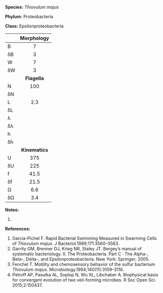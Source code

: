 **Species:** *Thiovulum majus*

**Phylum:** Proteobacteria

**Class:** Epsilonproteobacteria

|    | **Morphology** |
|:-- | :------------: |
| B  | 7 |
| δB | 3 |
| W  | 7 |
| δW | 3 |
|    | **Flagella** |
| N  | 100 |
| δN |  |
| L  | 2.3 |
| δL |  |
| λ  |  |
| δλ |  |
| h  |  |
| δh |  |
|    | **Kinematics** |
| U  | 375 |
| δU | 225 |
| f  | 41.5 |
| δf | 21.5 |
| Ω  | 6.6 |
| δΩ | 3.4 |

**Notes:**

1.

**References:**

1. Garcia-Pichel F.  Rapid Bacterial Swimming Measured in Swarming Cells of *Thiovulum majus*.  J Bacteriol.1989;171:3560–3563.
1. Garrity GM, Brenner DJ, Krieg NR, Staley JT.  Bergey’s manual of systematic bacteriology. II. The Proteobacteria. Part C : The Alpha-, Beta-, Delta-, and Epsilonproteobacteria.  New York:  Springer; 2005.
1. Fenchel T.  Motility and chemosensory behavior of the sulfur bacterium *Thiovulum majus*.  Microbiology.1994;140(11):3109–3116.
1. Petroff AP, Pasulka AL, Soplop N, Wu XL, Libchaber A.  Biophysical basis for convergent evolution of two veil-forming microbes.  R Soc Open Sci. 2015;2:150437.
